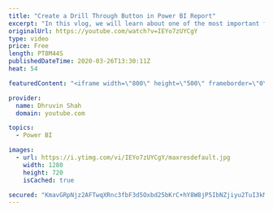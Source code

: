```yaml
---
title: "Create a Drill Through Button in Power BI Report"
excerpt: "In this vlog, we will learn about one of the most important feature rolled out in March 2020 Power BI Desktop update which is – Drill Through as an Action for Power BI Buttons.  Now, we can apply a drill through from a button’s click in Power BI. One latest action has been added to the button to Drill"
originalUrl: https://youtube.com/watch?v=IEYo7zUYCgY
type: video
price: Free
length: PT8M44S
publishedDateTime: 2020-03-26T13:30:11Z
heat: 54

featuredContent: "<iframe width=\"800\" height=\"500\" frameborder=\"0\" src=\"https://www.youtube.com/embed/IEYo7zUYCgY\" allow=\"accelerometer; autoplay; encrypted-media; gyroscope; picture-in-picture\" allowfullscreen></iframe>"

provider:
  name: Dhruvin Shah
  domain: youtube.com

topics:
  - Power BI

images:
  - url: https://i.ytimg.com/vi/IEYo7zUYCgY/maxresdefault.jpg
    width: 1280
    height: 720
    isCached: true

secured: "KmavGRpNjz2AFTwqXRnc3fbF3d5Oxbd25bKrC+hY8W8jP5IbNZjiyu2TuI3kM+CDZTYM7MCnwnoKXX1xycxECgkAbJS+Wb3HXhyA8kn+j70MDGCp/e4bDYQHjEsQJr8FvxnxjNrOl7K+9gqTd0b71N25AeK+yDwQkCD2K9SE1x1fBfwQJrXm+g9DKlVgq/eAlMzMZ41S+snZlNT42pLXfUII/tWCu954vmUay79LlcfYVsxqMpb2Ondcd4hMrk8r7uSnWw/8oXTXpeV2bXtPFMA0hpSQ84YOyx7ga0BYRbs+o74p0Q3BiYe79dq627PODtllmNRfMX89BNQDBFggc6h5yXeLRawbTIy9ZLoYeQkAEY5npssZDijcVkFLVdOjZIxRlz8hKBXix8bwqGwuAnmieofuColeZDhUkTeeJdE=;YX1ctDTSdM8i4NVGvYAIzQ=="
---
```


